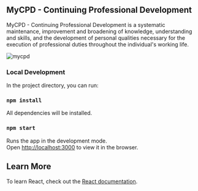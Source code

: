 ## MyCPD - Continuing Professional Development

MyCPD - Continuing Professional Development is a systematic maintenance, improvement and broadening of knowledge, understanding and skills, and the development of personal qualities necessary for the execution of professional duties throughout the individual's working life.

![mycpd](https://user-images.githubusercontent.com/17013371/64925397-5d1d0900-d809-11e9-990e-95cbc62916a3.jpg)


### Local Development

In the project directory, you can run:

### `npm install`

All dependencies will be installed.

### `npm start`

Runs the app in the development mode.<br>
Open [http://localhost:3000](http://localhost:3000) to view it in the browser.


## Learn More

To learn React, check out the [React documentation](https://reactjs.org/).
